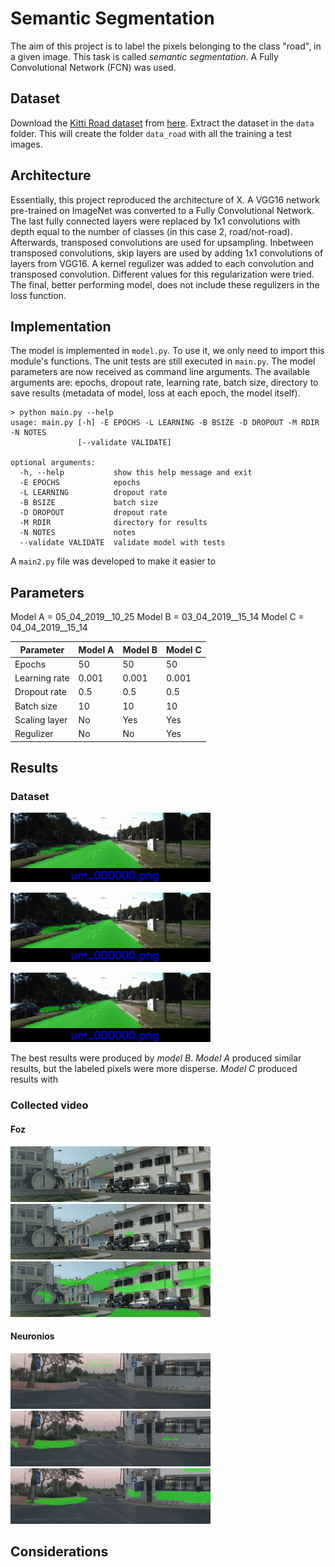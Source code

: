 # Semantic Segmentation
The aim of this project is to label the pixels belonging to the class "road", in a given image.
This task is called _semantic segmentation_.
A Fully Convolutional Network (FCN) was used.


## Dataset
Download the [Kitti Road dataset](http://www.cvlibs.net/datasets/kitti/eval_road.php) from [here](http://www.cvlibs.net/download.php?file=data_road.zip).  Extract the dataset in the `data` folder.  This will create the folder `data_road` with all the training a test images.


## Architecture
Essentially, this project reproduced the architecture of X.
A VGG16 network pre-trained on ImageNet was converted to a Fully Convolutional Network.
The last fully connected layers were replaced by 1x1 convolutions with depth equal to the number of classes (in this case 2, road/not-road).
Afterwards, transposed convolutions are used for upsampling.
Inbetween transposed convolutions, skip layers are used by adding 1x1 convolutions of layers from VGG16.
A kernel regulizer was added to each convolution and transposed convolution.
Different values for this regularization were tried.
The final, better performing model, does not include these regulizers in the loss function.

## Implementation
The model is implemented in `model.py`.
To use it, we only need to import this module's functions.
The unit tests are still executed in `main.py`.
The model parameters are now received as command line arguments.
The available arguments are: epochs, dropout rate, learning rate, batch size, directory to save results (metadata of model, loss at each epoch, the model itself).

```
> python main.py --help
usage: main.py [-h] -E EPOCHS -L LEARNING -B BSIZE -D DROPOUT -M RDIR -N NOTES
               [--validate VALIDATE]

optional arguments:
  -h, --help           show this help message and exit
  -E EPOCHS            epochs
  -L LEARNING          dropout rate
  -B BSIZE             batch size
  -D DROPOUT           dropout rate
  -M RDIR              directory for results
  -N NOTES             notes
  --validate VALIDATE  validate model with tests
```


A `main2.py` file was developed to make it easier to 


## Parameters

Model A = 05_04_2019__10_25
Model B = 03_04_2019__15_14
Model C = 04_04_2019__15_14

| Parameter     | Model A | Model B | Model C |
| ---------     | -----   | ------- | ------- |
| Epochs        | 50      | 50      | 50      |
| Learning rate | 0.001   | 0.001   | 0.001   |
| Dropout rate  | 0.5     | 0.5     | 0.5     |
| Batch size    | 10      | 10      | 10      |
| Scaling layer | No      | Yes     | Yes     |
| Regulizer     | No      | No      | Yes     |


## Results
### Dataset
![Model A](report/05_inference.gif?raw=true "Title")

![Model B](report/03_inference.gif?raw=true "Title")

![Model C](report/04_inference.gif?raw=true "Title")

The best results were produced by *model B*.
*Model A* produced similar results, but the labeled pixels were more disperse.
*Model C* produced results with 

### Collected video
#### Foz
![Model A](report/05_processed_model50_foz_crop.gif?raw=true "Title")
![Model B](report/03_processed_model50_foz_crop.gif?raw=true "Title")
![Model C](report/04_processed_model50_foz_crop.gif?raw=true "Title")

#### Neuronios
![Model A](report/05_processed_model50_neuronios_crop.gif?raw=true "Title")
![Model B](report/03_processed_model50_neuronios_crop.gif?raw=true "Title")
![Model C](report/04_processed_model50_neuronios_crop.gif?raw=true "Title")

## Considerations


